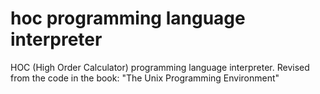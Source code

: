 # hoc programming language interpreter

HOC (High Order Calculator) programming language interpreter. Revised from the code in the book: "The Unix Programming Environment"

